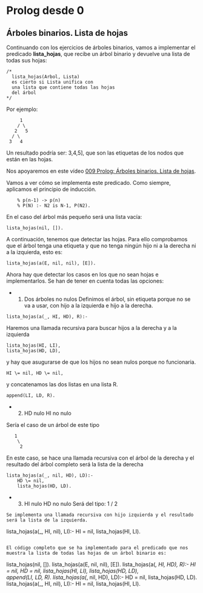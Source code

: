 # Prolog desde 0
## Árboles binarios. Lista de hojas

Continuando con los ejercicios de árboles binarios, vamos a implementar el predicado **lista_hojas**, que recibe un árbol binario 
y devuelve una lista de todas sus hojas:
```
/* 
  lista_hojas(Arbol, Lista)
  es cierto si Lista unifica con 
  una lista que contiene todas las hojas
  del árbol
*/
```
Por ejemplo:
```
     1
    / \
   2   5
  / \ 
 3   4 
```
Un resultado podría ser: 3,4,5], que son las etiquetas de los nodos que están en las hojas.

Nos apoyaremos en este vídeo  [009 Prolog: Árboles binarios. Lista de hojas](https://www.youtube.com/watch?v=5OQ3uL4uJPg&list=PL_d-XKRO_5G_4k1l6Dz81JhyLnyXRkEsP&index=34).

Vamos a ver cómo se implementa este predicado. Como siempre, aplicamos el principio de inducción. 
```
	% p(n-1) -> p(n)
	% P(N) :- N2 is N-1, P(N2).
```
En el caso del árbol más pequeño será una lista vacía:
```
lista_hojas(nil, []).
```

A continuación, tenemos que detectar las hojas. Para ello comprobamos que el árbol tenga una etiqueta y que no tenga ningún hijo ni a la derecha ni a la izquierda, esto es:
```
lista_hojas(a(E, nil, nil), [E]).
```

Ahora hay que detectar los casos en los que no sean hojas e implementarlos. Se han de tener en cuenta todas las opciones:

- 1. Dos árboles no nulos
Definimos el árbol, sin etiqueta porque no se va a usar, con hijo a la izquierda e hijo a la derecha.
```
lista_hojas(a(_, HI, HD), R):-
```
Haremos una llamada recursiva para buscar hijos a la derecha y a la izquierda
```
lista_hojas(HI, LI),
lista_hojas(HD, LD), 
```
y hay que asugurarse de que los hijos no sean nulos porque no funcionaria.
```
HI \= nil, HD \= nil,
```
y concatenamos las dos listas en una lista R.
```
append(LI, LD, R).
```
- 2. HD nulo HI no nulo

Sería el caso de un árbol de este tipo
```
   1
    \
     2
```

En este caso, se hace una llamada recursiva con el árbol de la derecha y el resultado del árbol completo será la lista de la derecha
```
lista_hojas(a(_, nil, HD), LD):-
    HD \= nil,
    lista_hojas(HD, LD).
```
- 3. HI nulo HD no nulo
Será del tipo:
   1
  /
 2
```
Se implementa una llamada recursiva con hijo izquierda y el resultado será la lista de la izquierda.
```
lista_hojas(a(_, HI, nil), LI):-
    HI \= nil,
    lista_hojas(HI, LI).
```

El código completo que se ha implementado para el predicado que nos muestra la lista de todas las hojas de un árbol binario es:
```
  lista_hojas(nil, []).
  lista_hojas(a(E, nil, nil), [E]).
  lista_hojas(a(_, HI, HD), R):-
    HI \= nil, HD \= nil,
    lista_hojas(HI, LI),
    lista_hojas(HD, LD),	
    append(LI, LD, R).
  lista_hojas(a(_, nil, HD), LD):-
    HD \= nil,
    lista_hojas(HD, LD).
  lista_hojas(a(_, HI, nil), LI):-
    HI \= nil,
    lista_hojas(HI, LI).
```
